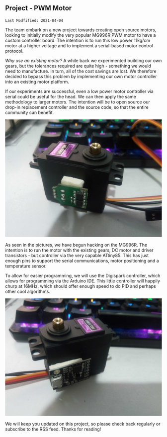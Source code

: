 ## Project - PWM Motor

`Last Modfified: 2021-04-04`

The team embark on a new project towards creating open source motors, looking
to initially modify the very popular MG996R PWM motor to have a custom
controller board. The intention is to run this low power 11kg/cm motor at a
higher voltage and to implement a serial-based motor control protocol.

*Why use an existing motor?* A while back we experimented building our own
gears, but the tolerances required are quite high - something we would need to
manufacture. In turn, all of the cost savings are lost. We therefore decided to
bypass this problem by implementing our own motor controller into an existing
motor platform.

If our experiments are successful, even a low power motor controller via serial
could be useful for the head. We can then apply the same methodology to larger
motors. The intention will be to open source our drop-in replacement controller
and the source code, so that the entire community can benefit.

![MG996R with original controller](2021-04-04/IMG_20210404_133711.jpg)

As seen in the pictures, we have begun hacking on the MG996R. The intention is
to run the motor with the existing gears, DC motor and driver transistors - but
controller via the very capable ATtiny85. This has just enough pins to support
the serial communications, motor positioning and a temperature sensor.

To allow for easier programming, we will use the Digispark controller, which
allows for programming via the Arduino IDE. This little controller will happily
churp at 16MHz, which should offer enough speed to do PID and perhaps other
cool algorithms.

![MG996R with Digispark controller](2021-04-04/IMG_20210404_133651.jpg)

We will keep you updated on this project, so please check back regularly or
subscribe to the RSS feed. Thanks for reading!
